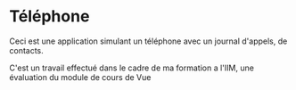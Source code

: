 # Téléphone

Ceci est une application simulant un téléphone avec un journal d'appels, de contacts.

C'est un travail effectué dans le cadre de ma formation a l'IIM, une évaluation du module de cours de Vue
